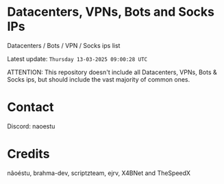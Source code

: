 # Datacenters, VPNs, Bots and Socks IPs
 
Datacenters / Bots / VPN / Socks ips list

Latest update: `Thursday 13-03-2025 09:00:28 UTC` 

ATTENTION: This repository doesn't include all Datacenters, VPNs, Bots & Socks ips, 
but should include the vast majority of common ones.

# Contact
Discord: naoestu

# Credits
nãoéstu, brahma-dev, scriptzteam, ejrv, X4BNet and TheSpeedX
